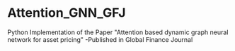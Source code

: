 # Attention_GNN_GFJ
 Python Implementation of the Paper "Attention based dynamic graph neural network for asset pricing" -Published in Global Finance Journal
